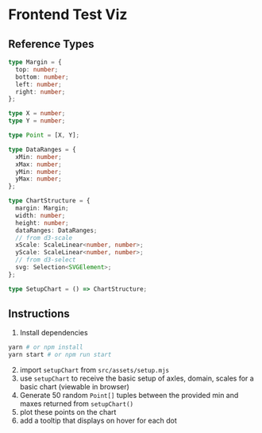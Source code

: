 # Frontend Test Viz

## Reference Types

```ts
type Margin = {
  top: number;
  bottom: number;
  left: number;
  right: number;
};

type X = number;
type Y = number;

type Point = [X, Y];

type DataRanges = {
  xMin: number;
  xMax: number;
  yMin: number;
  yMax: number;
};

type ChartStructure = {
  margin: Margin;
  width: number;
  height: number;
  dataRanges: DataRanges;
  // from d3-scale
  xScale: ScaleLinear<number, number>;
  yScale: ScaleLinear<number, number>;
  // from d3-select
  svg: Selection<SVGElement>;
};

type SetupChart = () => ChartStructure;
```

## Instructions

1. Install dependencies

```sh
yarn # or npm install
yarn start # or npm run start
```

2. import `setupChart` from `src/assets/setup.mjs`
3. use `setupChart` to receive the basic setup of axles, domain, scales for a basic chart (viewable in browser)
4. Generate 50 random `Point[]` tuples between the provided min and maxes returned from `setupChart()`
5. plot these points on the chart
6. add a tooltip that displays on hover for each dot

